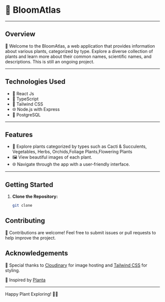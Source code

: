 # 🌿 BloomAtlas

---

## Overview

🌱 Welcome to the BloomAtlas, a web application that provides information about various plants, categorized by type. Explore a diverse collection of plants and learn more about their common names, scientific names, and descriptions. This is still an ongoing project.

---

## Technologies Used

- 🚀 React Js
- 🎨 TypeScript
- 🌈 Tailwind CSS
- 🌐 Node.js with Express
- 🐘 PostgreSQL

---

## Features

- 🌸 Explore plants categorized by types such as Cacti & Succulents, Vegetables, Herbs, Orchids,Foliage Plants,Flowering Plants
- 🖼️ View beautiful images of each plant.
- 🌐 Navigate through the app with a user-friendly interface.

---

## Getting Started

1. **Clone the Repository:**
   ```bash
   git clone
   ```

## Contributing

🌿 Contributions are welcome! Feel free to submit issues or pull requests to help improve the project.

## Acknowledgements

🙌 Special thanks to [Cloudinary](https://cloudinary.com/) for image hosting and [Tailwind CSS](https://tailwindcss.com/) for styling.

🙌 Inspired by [Planta](https://getplanta.com/)

---

Happy Plant Exploring! 🌱🌸
